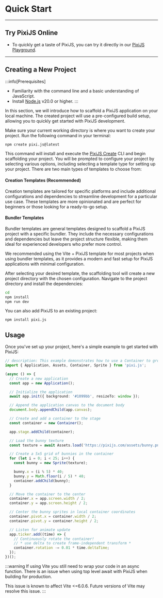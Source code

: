 # Quick Start

---

## Try PixiJS Online

- To quickly get a taste of PixiJS, you can try it directly in our [PixiJS Playground](/8.x/playground).

---

## Creating a New Project

:::info[Prerequisites]

- Familiarity with the command line and a basic understanding of JavaScript.
- Install [Node.js](https://nodejs.org/en/) v20.0 or higher.
  :::

In this section, we will introduce how to scaffold a PixiJS application on your local machine. The created project will use a pre-configured build setup, allowing you to quickly get started with PixiJS development.

Make sure your current working directory is where you want to create your project. Run the following command in your terminal:

```sh
npm create pixi.js@latest
```

This command will install and execute the [PixiJS Create](https://pixijs.io/create-pixi/) CLI and begin scaffolding your project. You will be prompted to configure your project by selecting various options, including selecting a template type for setting up your project. There are two main types of templates to choose from:

#### Creation Templates (Recommended)

Creation templates are tailored for specific platforms and include additional configurations and dependencies to streamline development for a particular use case. These templates are more opinionated and are perfect for beginners or those looking for a ready-to-go setup.

#### Bundler Templates

Bundler templates are general templates designed to scaffold a PixiJS project with a specific bundler. They include the necessary configurations and dependencies but leave the project structure flexible, making them ideal for experienced developers who prefer more control.

We recommended using the Vite + PixiJS template for most projects when using bundler templates, as it provides a modern and fast setup for PixiJS applications with minimal configuration.

After selecting your desired template, the scaffolding tool will create a new project directory with the chosen configuration. Navigate to the project directory and install the dependencies:

```bash
cd
npm install
npm run dev
```

You can also add PixiJS to an existing project:

```bash
npm install pixi.js
```

## Usage

Once you've set up your project, here's a simple example to get started with PixiJS:

```ts
// description: This example demonstrates how to use a Container to group and manipulate multiple sprites
import { Application, Assets, Container, Sprite } from 'pixi.js';

(async () => {
  // Create a new application
  const app = new Application();

  // Initialize the application
  await app.init({ background: '#1099bb', resizeTo: window });

  // Append the application canvas to the document body
  document.body.appendChild(app.canvas);

  // Create and add a container to the stage
  const container = new Container();

  app.stage.addChild(container);

  // Load the bunny texture
  const texture = await Assets.load('https://pixijs.com/assets/bunny.png');

  // Create a 5x5 grid of bunnies in the container
  for (let i = 0; i < 25; i++) {
    const bunny = new Sprite(texture);

    bunny.x = (i % 5) * 40;
    bunny.y = Math.floor(i / 5) * 40;
    container.addChild(bunny);
  }

  // Move the container to the center
  container.x = app.screen.width / 2;
  container.y = app.screen.height / 2;

  // Center the bunny sprites in local container coordinates
  container.pivot.x = container.width / 2;
  container.pivot.y = container.height / 2;

  // Listen for animate update
  app.ticker.add((time) => {
    // Continuously rotate the container!
    // * use delta to create frame-independent transform *
    container.rotation -= 0.01 * time.deltaTime;
  });
})();
```

:::warning
If using Vite you still need to wrap your code in an async function. There is an issue when using top level await with PixiJS when building for production.

This issue is known to affect Vite \<=6.0.6. Future versions of Vite may resolve this issue.
:::
